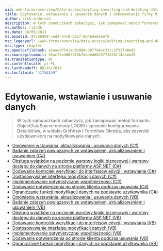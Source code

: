 ```yaml
---
uid: web-forms/overview/data-access/editing-inserting-and-deleting-data/index
title: Edytowanie, wstawianie i usuwanie danych | Dokumentacja firmy Microsoft
author: rick-anderson
description: W tych samouczkach zobaczysz, jak zamapować metod formantu ObjectDataSource metody LOGIKI i sposób konfigurowania GridView DetailsView i FormView co...
ms.author: riande
ms.date: 10/05/2011
ms.assetid: 9fc60498-ced4-47c6-b2cf-8d464e6aeef8
msc.legacyurl: /web-forms/overview/data-access/editing-inserting-and-deleting-data
msc.type: chapter
ms.openlocfilehash: e1eeed7541ad9c088cb87784ac33cc2f53fb8ed2
ms.sourcegitcommit: 45ac74e400f9f2b7dbded66297730f6f14a4eb25
ms.translationtype: MT
ms.contentlocale: pl-PL
ms.lasthandoff: 08/16/2018
ms.locfileid: "41756159"
---
```

<a name="editing-inserting-and-deleting-data"></a>Edytowanie, wstawianie i usuwanie danych
====================
> W tych samouczkach zobaczysz, jak zamapować metod formantu ObjectDataSource metody LOGIKI i sposobie konfigurowania DetailsView, w widoku GridView i FormView Określa, aby zezwolić użytkownikom na modyfikowanie danych.


- [Omówienie wstawiania, aktualizowania i usuwania danych (C#)](an-overview-of-inserting-updating-and-deleting-data-cs.md)
- [Badanie zdarzeń powiązanych ze wstawianiem, aktualizowaniem i usuwaniem (C#)](examining-the-events-associated-with-inserting-updating-and-deleting-cs.md)
- [Obsługa wyjątków na poziomie warstwy logiki biznesowej i warstwy dostępu do danych na stronie platformy ASP.NET (C#)](handling-bll-and-dal-level-exceptions-in-an-asp-net-page-cs.md)
- [Dodawanie kontrolek weryfikacji do interfejsów edycji i wstawiania (C#)](adding-validation-controls-to-the-editing-and-inserting-interfaces-cs.md)
- [Dostosowywanie interfejsu modyfikacji danych (C#)](customizing-the-data-modification-interface-cs.md)
- [Implementowanie optymistycznej współbieżności (C#)](implementing-optimistic-concurrency-cs.md)
- [Dodawanie potwierdzenia po stronie klienta podczas usuwania (C#)](adding-client-side-confirmation-when-deleting-cs.md)
- [Ograniczanie funkcji modyfikacji danych na podstawie użytkownika (C#)](limiting-data-modification-functionality-based-on-the-user-cs.md)
- [Omówienie wstawiania, aktualizowania i usuwania danych (VB)](an-overview-of-inserting-updating-and-deleting-data-vb.md)
- [Badanie zdarzeń powiązanych ze wstawianiem, aktualizowaniem i usuwaniem (VB)](examining-the-events-associated-with-inserting-updating-and-deleting-vb.md)
- [Obsługa wyjątków na poziomie warstwy logiki biznesowej i warstwy dostępu do danych na stronie platformy ASP.NET (VB)](handling-bll-and-dal-level-exceptions-in-an-asp-net-page-vb.md)
- [Dodawanie kontrolek weryfikacji do interfejsów edycji i wstawiania (VB)](adding-validation-controls-to-the-editing-and-inserting-interfaces-vb.md)
- [Dostosowywanie interfejsu modyfikacji danych (VB)](customizing-the-data-modification-interface-vb.md)
- [Implementowanie optymistycznej współbieżności (VB)](implementing-optimistic-concurrency-vb.md)
- [Dodawanie potwierdzenia po stronie klienta podczas usuwania (VB)](adding-client-side-confirmation-when-deleting-vb.md)
- [Ograniczanie funkcji modyfikacji danych na podstawie użytkownika (VB)](limiting-data-modification-functionality-based-on-the-user-vb.md)
